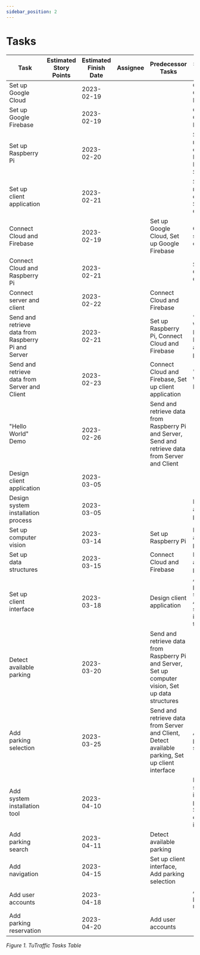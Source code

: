 ```yaml
---
sidebar_position: 2
---
```


# Tasks
| Task | Estimated Story Points | Estimated Finish Date | Assignee | Predecessor Tasks | Successor Tasks |
| --- | --- | --- | --- | --- | --- |
| Set up Google Cloud |  | 2023-02-19 |  |  | Connect Cloud and Firebase |
| Set up Google Firebase | | 2023-02-19 |  |  | Connect Cloud and Firebase |
| Set up Raspberry Pi | | 2023-02-20 |  |  | Send and retrieve data from Raspberry Pi and Server |
| Set up client application | | 2023-02-21 | | | Send and retrieve data from Server and Client |
| Connect Cloud and Firebase   | | 2023-02-19 |  | Set up Google Cloud, Set up Google Firebase | Connect server and client |
| Connect Cloud and Raspberry Pi | | 2023-02-21  |  |  |  Set up Google Cloud |
| Connect server and client |  | 2023-02-22 |  | Connect Cloud and Firebase |  |
| Send and retrieve data from Raspberry Pi and Server |  | 2023-02-21 |  | Set up Raspberry Pi, Connect Cloud and Firebase | "Hello World" Demo, Detect available parking |
| Send and retrieve data from Server and Client |  | 2023-02-23 |  | Connect Cloud and Firebase, Set up client application | "Hello World" Demo |
| "Hello World" Demo | | 2023-02-26 | | Send and retrieve data from Raspberry Pi and Server, Send and retrieve data from Server and Client | |
| Design client application | | 2023-03-05 | | | | Add parking selection, Add system installation tool |
| Design system installation process | | 2023-03-05 | | | Detect available parking | Add system installation tool |
| Set up computer vision | | 2023-03-14 | | Set up Raspberry Pi | Detect available parking |
| Set up data structures | | 2023-03-15 | | Connect Cloud and Firebase | Detect available parking |
| Set up client interface | | 2023-03-18 | | Design client application | Add parking selection, Add system installation tool |
| Detect available parking | | 2023-03-20 | | Send and retrieve data from Raspberry Pi and Server, Set up computer vision, Set up data structures |
| Add parking selection | | 2023-03-25 | | Send and retrieve data from Server and Client, Detect available parking, Set up client interface | Add parking search |
| Add system installation tool | | 2023-04-10 | | | Design system installation process, Set up client interface | |
| Add parking search | | 2023-04-11 | | Detect available parking | |
| Add navigation | | 2023-04-15 | | Set up client interface, Add parking selection | |
| Add user accounts | | 2023-04-18 | | | Add parking reservation |
| Add parking reservation | | 2023-04-20 | | Add user accounts | |

*Figure 1. TuTraffic Tasks Table*